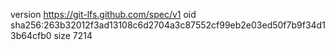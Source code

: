 version https://git-lfs.github.com/spec/v1
oid sha256:263b32012f3ad13108c6d2704a3c87552cf99eb2e03ed50f7b9f34d13b64cfb0
size 7214
